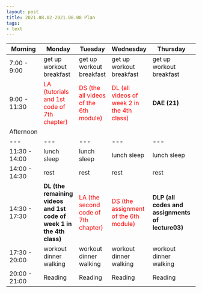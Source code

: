 ```yaml
---
layout: post
title: 2021.08.02-2021.08.08 Plan
tags:
- text
---   
```


| Morning | Monday | Tuesday | Wednesday | Thursday | Friday | Saturday | Sunday |
|---|---|---|---|---|---|---|---|
| 7:00 - 9:00  | get up workout breakfast | get up workout breakfast | get up workout breakfast | get up workout breakfast | get up workout breakfast | get up workout breakfast | get up workout breakfast |
| 9:00 - 11:30 | <font color=red >LA (tutorials and 1st code of 7th chapter)| <font color=red > DS (the all videos of the 6th module) | <font color=red > DL (all videos of week 2 in the 4th class) | **DAE (21)** | **DLP (the all codes and all assignments of lab04 and lab05)** | do something I like | do something I like |
| Afternoon  |   |   |   |   |   |   |   |
|---|---|---|---|---|---|---|---|
| 11:30 - 14:00  | lunch sleep | lunch sleep | lunch sleep | lunch sleep | lunch sleep | lunch sleep | lunch sleep |
| 14:00 - 14:30  | rest | rest | rest | rest | rest | rest | rest |
| 14:30 - 17:30  | **DL (the remaining videos and 1st code of week 1 in the 4th class)** | <font color=red > LA (the second code of 7th chapter) | <font color=red > DS (the assignment of the 6th module) | **DLP (all codes and assignments of lecture03)** | **DAE (30)** | do something I like | do something I like |
| 17:30 - 20:00  | workout dinner walking | workout dinner walking | workout dinner walking | workout dinner walking | workout dinner walking | workout dinner walking | workout dinner walking |
| 20:00 - 21:00  | Reading | Reading | Reading | Reading | Reading | Reading | Reading |
